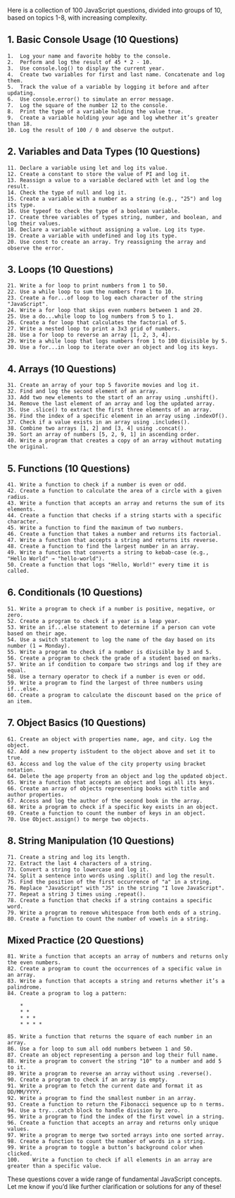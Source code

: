 Here is a collection of 100 JavaScript questions, divided into groups of 10, based on topics 1-8, with increasing complexity.

## 1. Basic Console Usage (10 Questions)
	1.	Log your name and favorite hobby to the console.
	2.	Perform and log the result of 45 * 2 - 10.
	3.	Use console.log() to display the current year.
	4.	Create two variables for first and last name. Concatenate and log them.
	5.	Track the value of a variable by logging it before and after updating.
	6.	Use console.error() to simulate an error message.
	7.	Log the square of the number 12 to the console.
	8.	Print the type of a variable holding the value true.
	9.	Create a variable holding your age and log whether it’s greater than 18.
	10.	Log the result of 100 / 0 and observe the output.

## 2. Variables and Data Types (10 Questions)
	11.	Declare a variable using let and log its value.
	12.	Create a constant to store the value of PI and log it.
	13.	Reassign a value to a variable declared with let and log the result.
	14.	Check the type of null and log it.
	15.	Create a variable with a number as a string (e.g., "25") and log its type.
	16.	Use typeof to check the type of a boolean variable.
	17.	Create three variables of types string, number, and boolean, and log their values.
	18.	Declare a variable without assigning a value. Log its type.
	19.	Create a variable with undefined and log its type.
	20.	Use const to create an array. Try reassigning the array and observe the error.

## 3. Loops (10 Questions)
	21.	Write a for loop to print numbers from 1 to 50.
	22.	Use a while loop to sum the numbers from 1 to 10.
	23.	Create a for...of loop to log each character of the string "JavaScript".
	24.	Write a for loop that skips even numbers between 1 and 20.
	25.	Use a do...while loop to log numbers from 5 to 1.
	26.	Create a for loop that calculates the factorial of 5.
	27.	Write a nested loop to print a 3x3 grid of numbers.
	28.	Use a for loop to reverse an array [1, 2, 3, 4].
	29.	Write a while loop that logs numbers from 1 to 100 divisible by 5.
	30.	Use a for...in loop to iterate over an object and log its keys.

## 4. Arrays (10 Questions)
	31.	Create an array of your top 5 favorite movies and log it.
	32.	Find and log the second element of an array.
	33.	Add two new elements to the start of an array using .unshift().
	34.	Remove the last element of an array and log the updated array.
	35.	Use .slice() to extract the first three elements of an array.
	36.	Find the index of a specific element in an array using .indexOf().
	37.	Check if a value exists in an array using .includes().
	38.	Combine two arrays [1, 2] and [3, 4] using .concat().
	39.	Sort an array of numbers [5, 2, 9, 1] in ascending order.
	40.	Write a program that creates a copy of an array without mutating the original.

## 5. Functions (10 Questions)
	41.	Write a function to check if a number is even or odd.
	42.	Create a function to calculate the area of a circle with a given radius.
	43.	Write a function that accepts an array and returns the sum of its elements.
	44.	Create a function that checks if a string starts with a specific character.
	45.	Write a function to find the maximum of two numbers.
	46.	Create a function that takes a number and returns its factorial.
	47.	Write a function that accepts a string and returns its reverse.
	48.	Create a function to find the largest number in an array.
	49.	Write a function that converts a string to kebab-case (e.g., "Hello World" → "hello-world").
	50.	Create a function that logs "Hello, World!" every time it is called.

## 6. Conditionals (10 Questions)
	51.	Write a program to check if a number is positive, negative, or zero.
	52.	Create a program to check if a year is a leap year.
	53.	Write an if...else statement to determine if a person can vote based on their age.
	54.	Use a switch statement to log the name of the day based on its number (1 = Monday).
	55.	Write a program to check if a number is divisible by 3 and 5.
	56.	Create a program to check the grade of a student based on marks.
	57.	Write an if condition to compare two strings and log if they are equal.
	58.	Use a ternary operator to check if a number is even or odd.
	59.	Write a program to find the largest of three numbers using if...else.
	60.	Create a program to calculate the discount based on the price of an item.

## 7. Object Basics (10 Questions)
	61.	Create an object with properties name, age, and city. Log the object.
	62.	Add a new property isStudent to the object above and set it to true.
	63.	Access and log the value of the city property using bracket notation.
	64.	Delete the age property from an object and log the updated object.
	65.	Write a function that accepts an object and logs all its keys.
	66.	Create an array of objects representing books with title and author properties.
	67.	Access and log the author of the second book in the array.
	68.	Write a program to check if a specific key exists in an object.
	69.	Create a function to count the number of keys in an object.
	70.	Use Object.assign() to merge two objects.

## 8. String Manipulation (10 Questions)
	71.	Create a string and log its length.
	72.	Extract the last 4 characters of a string.
	73.	Convert a string to lowercase and log it.
	74.	Split a sentence into words using .split() and log the result.
	75.	Find the position of the first occurrence of "a" in a string.
	76.	Replace "JavaScript" with "JS" in the string "I love JavaScript".
	77.	Repeat a string 3 times using .repeat().
	78.	Create a function that checks if a string contains a specific word.
	79.	Write a program to remove whitespace from both ends of a string.
	80.	Create a function to count the number of vowels in a string.

## Mixed Practice (20 Questions)
	81.	Write a function that accepts an array of numbers and returns only the even numbers.
	82.	Create a program to count the occurrences of a specific value in an array.
	83.	Write a function that accepts a string and returns whether it’s a palindrome.
	84.	Create a program to log a pattern:

        * 
        * *
        * * *
        * * * *

	85.	Write a function that returns the square of each number in an array.
	86.	Use a for loop to sum all odd numbers between 1 and 50.
	87.	Create an object representing a person and log their full name.
	88.	Write a program to convert the string "10" to a number and add 5 to it.
	89.	Write a program to reverse an array without using .reverse().
	90.	Create a program to check if an array is empty.
	91.	Write a program to fetch the current date and format it as DD/MM/YYYY.
	92.	Write a program to find the smallest number in an array.
	93.	Create a function to return the Fibonacci sequence up to n terms.
	94.	Use a try...catch block to handle division by zero.
	95.	Write a program to find the index of the first vowel in a string.
	96.	Create a function that accepts an array and returns only unique values.
	97.	Write a program to merge two sorted arrays into one sorted array.
	98.	Create a function to count the number of words in a string.
	99.	Write a program to toggle a button’s background color when clicked.
	100.	Write a function to check if all elements in an array are greater than a specific value.

These questions cover a wide range of fundamental JavaScript concepts. Let me know if you’d like further clarification or solutions for any of these!